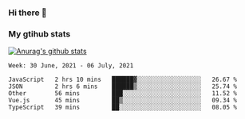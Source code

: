 ### Hi there 👋

### My gtihub stats

[![Anurag's github stats](https://github-readme-stats.vercel.app/api?username=gaozhidong)](https://github.com/gaozhidong/github-readme-stats)

<!--START_SECTION:waka-->
```text
Week: 30 June, 2021 - 06 July, 2021

JavaScript   2 hrs 10 mins   ██████▓░░░░░░░░░░░░░░░░░░   26.67 % 
JSON         2 hrs 6 mins    ██████▒░░░░░░░░░░░░░░░░░░   25.74 % 
Other        56 mins         ███░░░░░░░░░░░░░░░░░░░░░░   11.52 % 
Vue.js       45 mins         ██▒░░░░░░░░░░░░░░░░░░░░░░   09.34 % 
TypeScript   39 mins         ██░░░░░░░░░░░░░░░░░░░░░░░   08.05 % 
```
<!--END_SECTION:waka-->